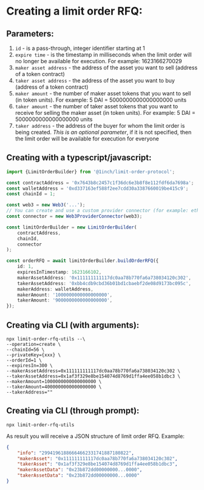 # Creating a limit order RFQ:

## Parameters:

1. `id` - is a pass-through, integer identifier starting at 1
2. `expire time` - is the timestamp in milliseconds when the limit order will no longer be available for execution. For example: 1623166270029
3. `maker asset address` - the address of the asset you want to sell (address of a token contract)
4. `taker asset address` - the address of the asset you want to buy (address of a token contract)
5. `maker amount` - the number of maker asset tokens that you want to sell (in token units). For example: 5 DAI = 5000000000000000000 units
6. `taker amount` - the number of taker asset tokens that you want to receive for selling the maker asset (in token units). For example: 5 DAI = 5000000000000000000 units
7. `taker address` - the address of the buyer for whom the limit order is being created. _This is an optional parameter_, if it is not specified, then the limit order will be available for execution for everyone

## Creating with a typescript/javascript:

```typescript
import {LimitOrderBuilder} from '@1inch/limit-order-protocol';

const contractAddress = '0x7643b8c2457c1f36dc6e3b8f8e112fdf6da7698a';
const walletAddress = '0xd337163ef588f2ee7cdd30a3387660019be415c9';
const chainId = 1;

const web3 = new Web3('...');
// You can create and use a custom provider connector (for example: ethers)
const connector = new Web3ProviderConnector(web3);

const limitOrderBuilder = new LimitOrderBuilder(
    contractAddress,
    chainId,
    connector
);

const orderRFQ = await limitOrderBuilder.buildOrderRFQ({
    id: 1,
    expiresInTimestamp: 1623166102,
    makerAssetAddress: '0x111111111117dc0aa78b770fa6a738034120c302',
    takerAssetAddress: '0xbb4cdb9cbd36b01bd1cbaebf2de08d9173bc095c',
    makerAddress: walletAddress,
    makerAmount: '1000000000000000000',
    takerAmount: '9000000000000000000',
});
```

## Creating via CLI (with arguments):

```shell
npx limit-order-rfq-utils --\
--operation=create \
--chainId=56 \
--privateKey={xxx} \
--orderId=1 \
--expiresIn=300 \
--makerAssetAddress=0x111111111117dc0aa78b770fa6a738034120c302 \
--takerAssetAddress=0x1af3f329e8be154074d8769d1ffa4ee058b1dbc3 \
--makerAmount=1000000000000000000 \
--takerAmount=4000000000000000000 \
--takerAddress=""
```

## Creating via CLI (through prompt):

```shell
npx limit-order-rfq-utils
```

As result you will receive a JSON structure of limit order RFQ. Example:

```json
{
    "info": "29941961886664662331741887180822",
    "makerAsset": "0x111111111117dc0aa78b770fa6a738034120c302",
    "takerAsset": "0x1af3f329e8be154074d8769d1ffa4ee058b1dbc3",
    "makerAssetData": "0x23b872dd00000000...0000",
    "takerAssetData": "0x23b872dd00000000...0000"
}
```
